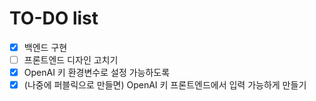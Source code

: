 # TO-DO list

- [x] 백엔드 구현
- [ ] 프론트엔드 디자인 고치기
- [x] OpenAI 키 환경변수로 설정 가능하도록
- [x] (나중에 퍼블릭으로 만들면) OpenAI 키 프론트엔드에서 입력 가능하게 만들기
